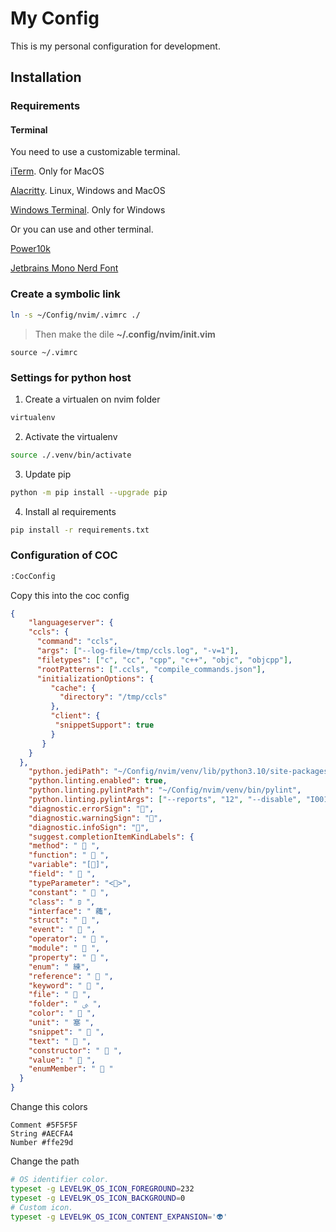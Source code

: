 # My Config 

This is my personal configuration for development.

## Installation

### Requirements

#### Terminal

You need to use a customizable terminal.

[iTerm](https://iterm2.com/). Only for MacOS

[Alacritty](https://github.com/alacritty/alacritty). Linux, Windows and MacOS

[Windows Terminal](https://www.microsoft.com/en-us/p/windows-terminal/9n0dx20hk701?activetab=pivot:overviewtab). Only for Windows

Or you can use and other terminal.

[Power10k](https://github.com/romkatv/powerlevel10k)

[Jetbrains Mono Nerd Font](https://github.com/ryanoasis/nerd-fonts/tree/master/patched-fonts/JetBrainsMono/Ligatures)

### Create a symbolic link
```bash
ln -s ~/Config/nvim/.vimrc ./
```
> Then make the dile __~/.config/nvim/init.vim__
```vim
source ~/.vimrc
```

### Settings for python host 
1. Create a virtualen on nvim folder 

```bash
virtualenv 
```

2. Activate the virtualenv 
```bash
source ./.venv/bin/activate
```

3. Update pip
```bash
python -m pip install --upgrade pip
```

4. Install al requirements

```bash
pip install -r requirements.txt
```


### Configuration of COC

```bash
:CocConfig 
```

Copy this into the coc config 
```json
{
	"languageserver": {
    "ccls": {
      "command": "ccls",
      "args": ["--log-file=/tmp/ccls.log", "-v=1"],
      "filetypes": ["c", "cc", "cpp", "c++", "objc", "objcpp"],
      "rootPatterns": [".ccls", "compile_commands.json"],
      "initializationOptions": {
         "cache": {
           "directory": "/tmp/ccls"
         },
         "client": {
          "snippetSupport": true
         }
       }
    }
  },
	"python.jediPath": "~/Config/nvim/venv/lib/python3.10/site-packages",
	"python.linting.enabled": true,
	"python.linting.pylintPath": "~/Config/nvim/venv/bin/pylint",
	"python.linting.pylintArgs": ["--reports", "12", "--disable", "I0011"],
	"diagnostic.errorSign": "",
	"diagnostic.warningSign": "",
	"diagnostic.infoSign": "",
	"suggest.completionItemKindLabels": {
  	"method": "  ",
  	"function": "  ",
  	"variable": "[]",
  	"field": "  ",
  	"typeParameter": "<>",
  	"constant": "  ",
  	"class": " פּ ",
  	"interface": " 蘒",
  	"struct": "  ",
  	"event": "  ",
  	"operator": "  ",
  	"module": "  ",
  	"property": "  ",
  	"enum": " 練",
  	"reference": "  ",
  	"keyword": "  ",
  	"file": "  ",
  	"folder": " ﱮ ",
  	"color": "  ",
  	"unit": " 塞 ",
  	"snippet": "  ",
  	"text": "  ",
  	"constructor": "  ",
  	"value": "  ",
  	"enumMember": "  "
  }
}
```
Change this colors
```vim
Comment #5F5F5F
String #AECFA4
Number #ffe29d
```

Change the path 
```bash
# OS identifier color. 
typeset -g LEVEL9K_OS_ICON_FOREGROUND=232 
typeset -g LEVEL9K_OS_ICON_BACKGROUND=0 
# Custom icon. 
typeset -g LEVEL9K_OS_ICON_CONTENT_EXPANSION='👽'
```


